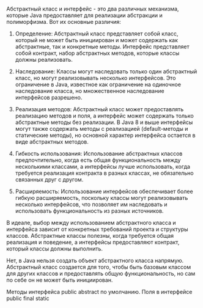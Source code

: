 Абстрактный класс и интерфейс - это два различных механизма, которые Java предоставляет для реализации абстракции и полиморфизма. Вот их основные различия:

1. Определение: Абстрактный класс представляет собой класс, который не может быть инициирован и может содержать как абстрактные, так и конкретные методы. Интерфейс представляет собой контракт, набор абстрактных методов, которые классы должны реализовать.
    
2. Наследование: Классы могут наследовать только один абстрактный класс, но могут реализовывать несколько интерфейсов. Это ограничение в Java, известное как ограничение на одиночное наследование класса, но множественное наследование интерфейсов разрешено.
    
3. Реализация методов: Абстрактный класс может предоставлять реализацию методов и поля, а интерфейс может содержать только абстрактные методы без реализации. В Java 8 и выше интерфейсы могут также содержать методы с реализацией (default-методы и статические методы), но основной характер интерфейса остается в виде абстрактных методов.
    
4. Гибкость использования: Использование абстрактных классов предпочтительно, когда есть общая функциональность между несколькими классами, а интерфейсы лучше использовать, когда требуется реализация контракта в разных классах, не обязательно связанных друг с другом.
    
5. Расширяемость: Использование интерфейсов обеспечивает более гибкую расширяемость, поскольку классы могут реализовывать несколько интерфейсов, что позволяет им наследовать и использовать функциональность из разных источников.
    

В идеале, выбор между использованием абстрактного класса и интерфейса зависит от конкретных требований проекта и структуры классов. Абстрактные классы полезны, когда требуется общая реализация и поведение, а интерфейсы предоставляют контракт, который классы должны выполнить.

Нет, в Java нельзя создать объект абстрактного класса напрямую. Абстрактный класс создается для того, чтобы быть базовым классом для других классов и предоставлять общую функциональность, но сам по себе он не может быть инициирован.

Методы интерфейса public abstract по умолчанию. Поля в интерфейсе public final static